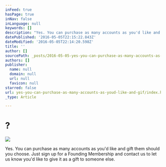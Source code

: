 ```yaml
---
inFeed: true
hasPage: true
inNav: false
inLanguage: null
keywords: []
description: "Yes. You can purchase as many accounts as you'd like and gift them should you choose. Just sign up for a Founding Membership and contact us to let us know you'd like to give it as a gift to someone else."
datePublished: '2016-05-05T22:15:22.843Z'
dateModified: '2016-05-05T22:14:20.598Z'
title: ''
author: []
sourcePath: _posts/2016-05-05-yes-you-can-purchase-as-many-accounts-as-youd-like-and-gif.md
authors: []
publisher:
  name: null
  domain: null
  url: null
  favicon: null
starred: false
url: yes-you-can-purchase-as-many-accounts-as-youd-like-and-gif/index.html
_type: Article

---
```

# ?
![](https://the-grid-user-content.s3-us-west-2.amazonaws.com/cdea6918-82b4-44d9-8810-7a9ca2667b9c.jpg)

Yes. You can purchase as many accounts as you'd like and gift them should you choose. Just sign up for a Founding Membership and contact us to let us know you'd like to give it as a gift to someone else.